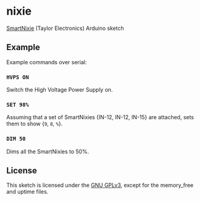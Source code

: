 # nixie
[SmartNixie](http://www.tayloredge.com/storefront/SmartNixie/) (Taylor Electronics) Arduino sketch

## Example
Example commands over serial:

### `HVPS ON`

Switch the High Voltage Power Supply on.

### `SET 98%`

Assuming that a set of SmartNixies {IN-12, IN-12, IN-15} are attached, sets them to show {`9`, `8`, `%`}.

### `DIM 50`

Dims all the SmartNixies to 50%.

## License

This sketch is licensed under the [GNU GPLv3](http://choosealicense.com/licenses/gpl-3.0/), except for the memory_free and uptime files.
